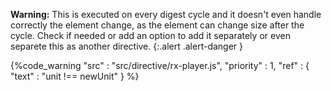 **Warning:**
This is executed on every digest cycle and it doesn't even handle correctly the element change, as the element can change size after the cycle.
Check if needed or add an option to add it separately or even separete this as another directive.
{:.alert .alert-danger }

{%code_warning
    "src" : "src/directive/rx-player.js",
    "priority" : 1,
    "ref" : {
        "text" : "unit !== newUnit"
    }
%}
